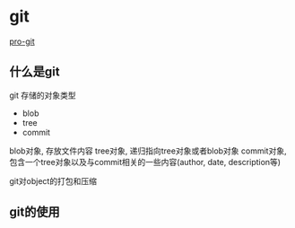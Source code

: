 # git

[pro-git](https://git-scm.com/book/zh/v2/Git-%E5%86%85%E9%83%A8%E5%8E%9F%E7%90%86-Git-%E5%AF%B9%E8%B1%A1)

## 什么是git

git 存储的对象类型

- blob
- tree
- commit

blob对象, 存放文件内容
tree对象, 递归指向tree对象或者blob对象
commit对象, 包含一个tree对象以及与commit相关的一些内容(author, date, description等)

git对object的打包和压缩

## git的使用

